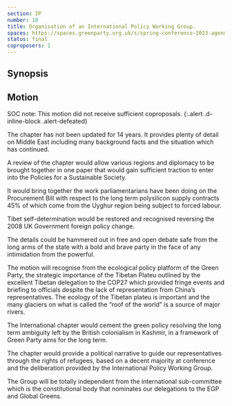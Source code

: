 ```yaml
---
section: IP
number: 18
title: Organisation of an International Policy Working Group.
spaces: https://spaces.greenparty.org.uk/s/spring-conference-2023-agenda-forum/?contentId=119246
status: final
coproposers: 1
---
```

## Synopsis


## Motion
SOC note: This motion did not receive sufficient coproposals.
{:.alert .d-inline-block .alert-defeated}

The chapter has not been updated for 14 years. It provides plenty of detail on Middle East including many background facts and the situation which has continued.

A review of the chapter would allow various regions and diplomacy to be brought together in one paper that would gain sufficient traction to enter into the Policies for a Sustainable Society.

It would bring together the work parliamentarians have been doing on the Procurement Bill with respect to the long term polysilicon supply contracts 45% of which come from the Uyghur region being subject to forced labour.

Tibet self-determination would be restored and recognised reversing the 2008 UK Government foreign policy change.

The details could be hammered out in free and open debate safe from the long arms of the state with a bold and brave party in the face of any intimidation from the powerful.

The motion will recognise from the ecological policy platform of the Green Party, the strategic importance of the Tibetan Plateu outlined by the excellent Tibetan delegation to the COP27 which provided fringe events and briefing to officials despite the lack of representation from China’s representatives. The ecology of the Tibetan plateu is important and the many glaciers on what is called the “roof of the world” is a source of major rivers.

The International chapter would cement the green policy resolving the long term ambiguity left by the British colonialism in Kashmir, in a framework of Green Party aims for the long term.

The chapter would provide a political narrative to guide our representatives through the rights of refugees, based on a decent majority at conference and the deliberation provided by the International Policy Working Group.

The Group will be totally independent from the international sub-committee which is the constitutional body that nominates our delegations to the EGP and Global Greens.
